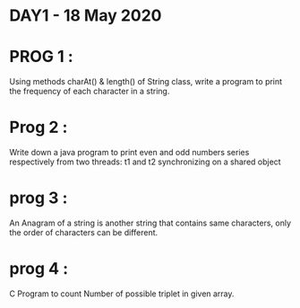  # DAY1 - 18 May 2020
# PROG 1 : 
Using methods charAt() & length() of String class, write a program to print the frequency of each character in a string.

# Prog 2 :
Write down a java program to print even and odd numbers series respectively from two threads: t1 and t2 synchronizing on a shared object

# prog 3 : 
An Anagram of a string is another string that contains same characters, only the order of characters can be different.

# prog 4 :
C Program to count Number of possible triplet in given array.
